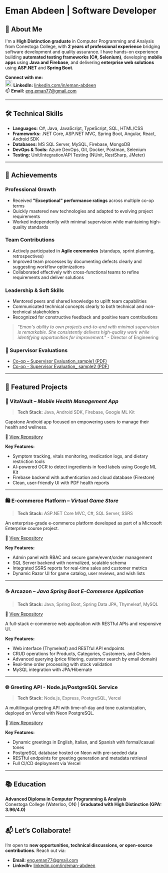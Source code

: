# Eman Abdeen | Software Developer

## 👋 About Me  
I'm a **High Distinction graduate** in Computer Programming and Analysis from Conestoga College, with **2 years of professional experience** bridging software development and quality assurance. I have hands-on experience building **automated testing frameworks (C#, Selenium)**, developing **mobile apps**  using **Java and Firebase**, and delivering **enterprise web solutions** using **ASP.NET** and **Spring Boot**.

**Connect with me:**  
<img src="https://img.icons8.com/fluent/24/000000/linkedin.png" alt="LinkedIn" width="22"/> **LinkedIn:** [linkedin.com/in/eman-abdeen](https://www.linkedin.com/in/eman-abdeen/)    
📫 **Email:** eng.eman77@gmail.com
  
---

## 🛠️ Technical Skills  
- **Languages:** C#, Java, JavaScript, TypeScript, SQL, HTML/CSS  
- **Frameworks:** .NET Core, ASP.NET MVC, Spring Boot, Angular, React, Android SDK  
- **Databases:** MS SQL Server, MySQL, Firebase, MongoDB  
- **DevOps & Tools:** Azure DevOps, Git, Docker, Postman, Selenium  
- **Testing:** Unit/Integration/API Testing (NUnit, RestSharp, JMeter)  

---

## 🌟 Achievements

### Professional Growth
- Received **"Exceptional" performance ratings** across multiple co-op terms
- Quickly mastered new technologies and adapted to evolving project requirements
- Worked independently with minimal supervision while maintaining high-quality standards

### Team Contributions
- Actively participated in **Agile ceremonies** (standups, sprint planning, retrospectives)
- Improved team processes by documenting defects clearly and suggesting workflow optimizations
- Collaborated effectively with cross-functional teams to refine requirements and deliver solutions

### Leadership & Soft Skills
- Mentored peers and shared knowledge to uplift team capabilities
- Communicated technical concepts clearly to both technical and non-technical stakeholders
- Recognized for constructive feedback and positive team contributions

> *"Eman's ability to own projects end-to-end with minimal supervision is remarkable. She consistently delivers high-quality work while identifying opportunities for improvement."* - Director of Engineering

### 📄 Supervisor Evaluations
- [Co-op – Supervisor Evaluation_sample1 (PDF)](./assets/reviews/sample1_review.pdf)
- [Co-op - Supervisor Evaluation_ sample2 (PDF)](./assets/reviews/sample2_review.pdf)

---

## 📂 Featured Projects  

### 📱 VitaVault – *Mobile Health Management App*  
> **Tech Stack:** Java, Android SDK, Firebase, Google ML Kit  

Capstone Android app focused on empowering users to manage their health and wellness.  

🔗 [View Repository](https://github.com/emanabdeen/VitaVault)  

**Key Features:**  
- Symptom tracking, vitals monitoring, medication logs, and dietary restriction tools  
- AI-powered OCR to detect ingredients in food labels using Google ML Kit  
- Firebase backend with authentication and cloud database (Firestore)  
- Clean, user-friendly UI with PDF health reports  

---

### 🛍 E-commerce Platform – *Virtual Game Store*  
> **Tech Stack:** ASP.NET Core MVC, C#, SQL Server, SSRS  

An enterprise-grade e-commerce platform developed as part of a Microsoft Enterprise course project.  

🔗 [View Repository](https://github.com/emanabdeen/InsightApp)  

**Key Features:**  
- Admin panel with RBAC and secure game/event/order management  
- SQL Server backend with normalized, scalable schema  
- Integrated SSRS reports for real-time sales and customer metrics  
- Dynamic Razor UI for game catalog, user reviews, and wish lists  

---

### ☕ Arcazon – *Java Spring Boot E-Commerce Application*  
> **Tech Stack:** Java, Spring Boot, Spring Data JPA, Thymeleaf, MySQL  

🔗 [View Repository](https://github.com/emanabdeen/Spring_Boot_Java_Arcazon)  

A full-stack e-commerce web application with RESTful APIs and responsive UI.  

**Key Features:**  
- Web interface (Thymeleaf) and RESTful API endpoints  
- CRUD operations for Products, Categories, Customers, and Orders  
- Advanced querying (price filtering, customer search by email domain)  
- Real-time order processing with stock validation  
- MySQL integration with JPA/Hibernate  

---

### 🌐 Greeting API - Node.js/PostgreSQL Service
> **Tech Stack:** Node.js, Express, PostgreSQL, Vercel

A multilingual greeting API with time-of-day and tone customization, deployed on Vercel with Neon PostgreSQL.

🔗 [View Repository](https://github.com/emanabdeen/API_NodeJS_Postrgres_Vercel)

**Key Features:**
- Dynamic greetings in English, Italian, and Spanish with formal/casual tones
- PostgreSQL database hosted on Neon with pre-seeded data
- RESTful endpoints for greeting generation and metadata retrieval
- Full CI/CD deployment via Vercel

---

## 📚 Education  
**Advanced Diploma in Computer Programming & Analysis**  
Conestoga College (Waterloo, ON) | **Graduated with High Distinction (GPA: 3.96/4.0)**  

---

## 📬 Let’s Collaborate!  
I’m open to **new opportunities, technical discussions, or open-source contributions**. Reach out via:  
- **Email:** eng.eman77@gmail.com  
- **LinkedIn:** [linkedin.com/in/eman-abdeen](https://www.linkedin.com/in/eman-abdeen/)  
